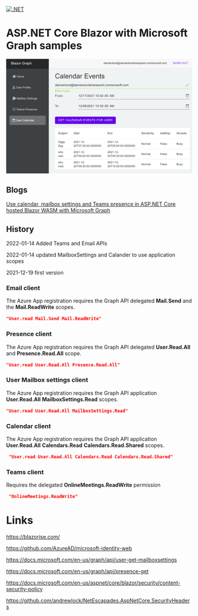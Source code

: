[![.NET](https://github.com/damienbod/AspNetCoreBlazorMicrosoftGraph/actions/workflows/dotnet.yml/badge.svg)](https://github.com/damienbod/AspNetCoreBlazorMicrosoftGraph/actions/workflows/dotnet.yml)

# ASP.NET Core Blazor with Microsoft Graph samples

![User Calendar](https://github.com/damienbod/AspNetCoreBlazorMicrosoftGraph/blob/main/images/BlazorGraph_03.png)

## Blogs

[Use calendar, mailbox settings and Teams presence in ASP.NET Core hosted Blazor WASM with Microsoft Graph](https://damienbod.com/2021/12/20/use-calendar-mailbox-settings-and-teams-presence-in-asp-net-core-hosted-blazor-wasm-with-microsoft-graph/)

## History

2022-01-14 Added Teams and Email APIs

2022-01-14 updated MailboxSettings and Calander to use application scopes

2021-12-19 first version

### Email client

The Azure App registration requires the Graph API delegated **Mail.Send** and the **Mail.ReadWrite** scopes.

```json
"User.read Mail.Send Mail.ReadWrite"
```

### Presence client

The Azure App registration requires the Graph API delegated **User.Read.All** and **Presence.Read.All** scope.

```json
"User.read User.Read.All Presence.Read.All"
```

### User Mailbox settings client

The Azure App registration requires the Graph API application **User.Read.All** **MailboxSettings.Read** scopes.

```json
"User.read User.Read.All MailboxSettings.Read"
```

### Calendar client

The Azure App registration requires the Graph API application **User.Read.All** **Calendars.Read** **Calendars.Read.Shared** scopes.

```json
 "User.read User.Read.All Calendars.Read Calendars.Read.Shared"
```

### Teams client

Requires the delegated **OnlineMeetings.ReadWrite** permission

```json
 "OnlineMeetings.ReadWrite"
```

# Links

https://blazorise.com/

https://github.com/AzureAD/microsoft-identity-web</p>

https://docs.microsoft.com/en-us/graph/api/user-get-mailboxsettings

https://docs.microsoft.com/en-us/graph/api/presence-get

https://docs.microsoft.com/en-us/aspnet/core/blazor/security/content-security-policy

https://github.com/andrewlock/NetEscapades.AspNetCore.SecurityHeaders

